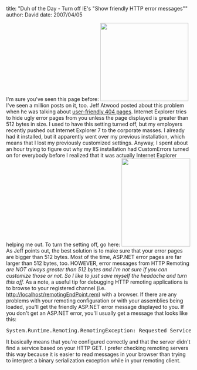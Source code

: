 
title: "Duh of the Day - Turn off IE's &quot;Show friendly HTTP error messages&quot;"
author: David
date: 2007/04/05

I'm sure you've seen this page before: 
[<img style="border-right: 0px; border-top: 0px; border-left: 0px; border-bottom: 0px" height="213" src="http://www.mohundro.com/blog/content/binary/WindowsLiveWriter/DuhoftheDayTurnoffIEsShowfriendlyHTTPerr_937B/sshot2%5B1%5D.png" width="240" border="0">](http://www.mohundro.com/blog/content/binary/WindowsLiveWriter/DuhoftheDayTurnoffIEsShowfriendlyHTTPerr_937B/sshot2%5B2%5D.png) 
I've seen a million posts on it, too. Jeff Atwood posted about this problem when he was talking about [user-friendly 404 pages](http://www.codinghorror.com/blog/archives/000819.html). Internet Explorer tries to hide ugly error pages from you unless the page displayed is greater than 512 bytes in size. 
I used to have this setting turned off, but my employers recently pushed out Internet Explorer 7 to the corporate masses. I already had it installed, but it apparently went over my previous installation, which means that I lost my previously customized settings. Anyway, I spent about an hour trying to figure out why my IIS installation had CustomErrors turned on for everybody before I realized that it was actually Internet Explorer helping me out. 
To turn the setting off, go here: 
[<img style="border-right: 0px; border-top: 0px; border-left: 0px; border-bottom: 0px" height="240" src="http://www.mohundro.com/blog/content/binary/WindowsLiveWriter/DuhoftheDayTurnoffIEsShowfriendlyHTTPerr_937B/sshot1%5B1%5D.png" width="187" border="0">](http://www.mohundro.com/blog/content/binary/WindowsLiveWriter/DuhoftheDayTurnoffIEsShowfriendlyHTTPerr_937B/sshot1%5B2%5D.png) 
As Jeff points out, the best solution is to make sure that your error pages are bigger than 512 bytes. Most of the time, ASP.NET error pages are far larger than 512 bytes, too. HOWEVER, error messages from HTTP Remoting<strong>*</strong> are NOT always greater than 512 bytes and I'm not sure if you can customize those or not. So I like to just save myself the headache and turn this off. 
<strong>*</strong> As a note, a useful tip for debugging HTTP remoting applications is to browse to your registered channel (i.e. [http://localhost/remotingEndPoint.rem](http://localhost/remotingEndPoint.rem)) with a browser. If there are any problems with your remoting configuration or with your assemblies being loaded, you'll get the friendly ASP.NET error message displayed to you. If you don't get an ASP.NET error, you'll usually get a message that looks like this:
<pre>System.Runtime.Remoting.RemotingException: Requested Service not found
</pre>

It basically means that you're configured correctly and that the server didn't find a service based on your HTTP GET. I prefer checking remoting servers this way because it is easier to read messages in your browser than trying to interpret a binary serialization exception while in your remoting client.
